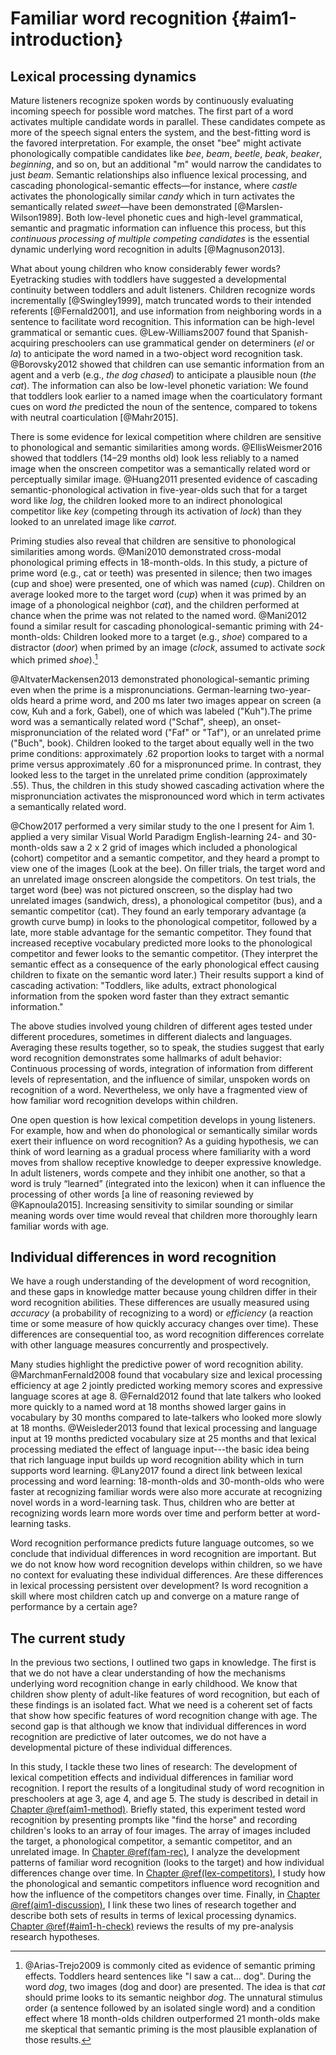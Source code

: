 
Familiar word recognition {#aim1-introduction}
=======================================================================

Lexical processing dynamics
------------------------------------------------------------------------

Mature listeners recognize spoken words by continuously evaluating
incoming speech for possible word matches. The first part of a word
activates multiple candidate words in parallel. These candidates compete
as more of the speech signal enters the system, and the best-fitting
word is the favored interpretation. For example, the onset "bee" might
activate phonologically compatible candidates like *bee*, *beam*,
*beetle*, *beak*, *beaker*, *beginning*, and so on, but an additional
"m" would narrow the candidates to just *beam*. Semantic relationships
also influence lexical processing, and cascading phonological-semantic
effects—for instance, where *castle* activates the phonologically
similar *candy* which in turn activates the semantically related
*sweet*—have been demonstrated [@Marslen-Wilson1989]. Both low-level
phonetic cues and high-level grammatical, semantic and pragmatic
information can influence this process, but this *continuous processing
of multiple competing candidates* is the essential dynamic underlying
word recognition in adults [@Magnuson2013].

What about young children who know considerably fewer words? Eyetracking
studies with toddlers have suggested a developmental continuity between
toddlers and adult listeners. Children recognize words incrementally
[@Swingley1999], match truncated words to their intended referents
[@Fernald2001], and use information from neighboring words in a
sentence to facilitate word recognition. This information can be
high-level grammatical or semantic cues. @Lew-Williams2007 found that
Spanish-acquiring preschoolers can use grammatical gender on determiners
(*el* or *la*) to anticipate the word named in a two-object word
recognition task. @Borovsky2012 showed that children can use semantic
information from an agent and a verb (e.g., *the dog chased*) to
anticipate a plausible noun (*the cat*). The information can also be
low-level phonetic variation: We found that toddlers look earlier to a
named image when the coarticulatory formant cues on word *the* predicted
the noun of the sentence, compared to tokens with neutral coarticulation
[@Mahr2015].

There is some evidence for lexical competition where children are
sensitive to phonological and semantic similarities among words.
@EllisWeismer2016 showed that toddlers (14–29 months old) look less
reliably to a named image when the onscreen competitor was a
semantically related word or perceptually similar image. @Huang2011
presented evidence of cascading semantic-phonological activation in
five-year-olds such that for a target word like *log*, the children
looked more to an indirect phonological competitor like *key* (competing
through its activation of *lock*) than they looked to an unrelated image
like *carrot*.

Priming studies also reveal that children are sensitive to phonological 
similarities among words. @Mani2010 demonstrated
cross-modal phonological priming effects in 18-month-olds. In this
study, a picture of prime word (e.g., cat or teeth) was presented in
silence; then two images (cup and shoe) were presented, one of which was
named (*cup*). Children on average looked more to the target word
(*cup*) when it was primed by an image of a phonological neighbor
(*cat*), and the children performed at chance when the prime was not
related to the named word. @Mani2012 found a similar result for
cascading phonological-semantic priming with 24-month-olds: Children
looked more to a target (e.g., *shoe*) compared to a distractor (*door*)
when primed by an image (*clock*, assumed to activate *sock* which
primed *shoe*).[^semantic-priming]


@AltvaterMackensen2013 demonstrated phonological-semantic priming even
when the prime is a mispronunciations. German-learning two-year-olds
heard a prime word, and 200 ms later two images appear on screen (a cow,
Kuh and a fork, Gabel), one of which was labeled ("Kuh").The prime word
was a semantically related word ("Schaf", sheep), an
onset-mispronunciation of the related word ("Faf" or "Taf"), or an
unrelated prime ("Buch", book). Children looked to the target about
equally well in the two prime conditions: approximately .62 proportion
looks to target with a normal prime versus approximately .60 for a
mispronunced prime. In contrast, they looked less to the target in the
unrelated prime condition (approximately .55). Thus, the children in
this study showed cascading activation where the mispronunciation
activates the mispronounced word which in term activates a semantically
related word.

@Chow2017 performed a very similar study to the one I present for Aim 1.
applied a very similar Visual World Paradigm English-learning 24-
and 30-month-olds saw a 2 x 2 grid of images which included a
phonological (cohort) competitor and a semantic competitor, and they
heard a prompt to view one of the images (Look at the bee). On filler
trials, the target word and an unrelated image onscreen alongside the
competitors. On test trials, the target word (bee) was not pictured
onscreen, so the display had two unrelated images (sandwich, dress), a
phonological competitor (bus), and a semantic competitor (cat). They
found an early temporary advantage (a growth curve bump) in looks to the
phonological competitor, followed by a late, more stable advantage for
the semantic competitor. They found that increased receptive vocabulary
predicted more looks to the phonological competitor and fewer looks to
the semantic competitor. (They interpret the semantic effect as a
consequence of the early phonological effect causing children to fixate
on the semantic word later.) Their results support a kind of cascading
activation: "Toddlers, like adults, extract phonological information
from the spoken word faster than they extract semantic information." 


[^semantic-priming]: @Arias-Trejo2009 is commonly cited as evidence of
semantic priming effects. Toddlers heard sentences like "I saw a cat...
dog". During the word *dog*, two images (dog and door) are presented.
The idea is that *cat* should prime looks to its semantic neighbor
*dog*. The unnatural stimulus order (a sentence followed by an isolated
single word) and a condition effect where 18 month-olds children
outperformed 21 month-olds make me skeptical that semantic priming is
the most plausible explanation of those results.

The above studies involved young children of different ages tested under
different procedures, sometimes in different dialects and languages.
Averaging these results together, so to speak, the studies suggest that
early word recognition demonstrates some hallmarks of adult behavior:
Continuous processing of words, integration of information from
different levels of representation, and the influence of similar,
unspoken words on recognition of a word. Nevertheless, we only have a
fragmented view of how familiar word recognition develops within children.

One open question is how lexical competition develops in young
listeners. For example, how and when do phonological or semantically
similar words exert their influence on word recognition? As a guiding
hypothesis, we can think of word learning as a gradual process where
familiarity with a word moves from shallow receptive knowledge to deeper
expressive knowledge. In adult listeners, words compete and they inhibit
one another, so that a word is truly “learned” (integrated into the
lexicon) when it can influence the processing of other words [a line of
reasoning reviewed by @Kapnoula2015]. Increasing sensitivity to similar
sounding or similar meaning words over time would reveal that children
more thoroughly learn familiar words with age. 




Individual differences in word recognition
------------------------------------------------------------------------

We have a rough understanding of the development of word recognition,
and these gaps in knowledge matter because young children differ in
their word recognition abilities. These differences are usually measured
using *accuracy* (a probability of recognizing to a word) or
*efficiency* (a reaction time or some measure of how quickly accuracy
changes over time). These differences are consequential too, as word
recognition differences correlate with other language measures
concurrently and prospectively.

Many studies highlight the predictive power of word recognition ability.
@MarchmanFernald2008 found that vocabulary size and lexical processing
efficiency at age 2 jointly predicted working memory scores and
expressive language scores at age 8. @Fernald2012 found that late
talkers who looked more quickly to a named word at 18 months showed
larger gains in vocabulary by 30 months compared to late-talkers who
looked more slowly at 18 months. @Weisleder2013 found that lexical
processing and language input at 19 months predicted vocabulary size
at 25 months and that lexical processing mediated the effect of
language input---the basic idea being that rich language input builds up
word recognition ability which in turn supports word learning. @Lany2017
found a direct link between lexical processing and word
learning: 18-month-olds and 30-month-olds who were faster at recognizing
familiar words were also more accurate at recognizing novel words in a
word-learning task. Thus, children who are better at recognizing words
learn more words over time and perform better at word-learning tasks.

Word recognition performance predicts future language outcomes, so we
conclude that individual differences in word recognition are important.
But we do not know how word recognition develops within children, so we
have no context for evaluating these individual differences. Are these
differences in lexical processing persistent over development? Is word
recognition a skill where most children catch up and converge on a
mature range of performance by a certain age? 


The current study
------------------------------------------------------------------------

In the previous two sections, I outlined two gaps in knowledge. The
first is that we do not have a clear understanding of how the mechanisms
underlying word recognition change in early childhood. We know that children
show plenty of adult-like features of word recognition, but each of
these findings is an isolated fact. What we need is a coherent set of
facts that show how specific features of word recognition change with age.
The second gap is that although we know that individual differences in
word recognition are predictive of later outcomes, we do not have a
developmental picture of these individual differences.

In this study, I tackle these two lines of research: The development of
lexical competition effects and individual differences in familiar word
recognition. I report the results of a longitudinal study of word
recognition in preschoolers at age 3, age 4, and age 5. The study is
described in detail in [Chapter \@ref(aim1-method)](#aim1-method).
Briefly stated, this experiment tested word recognition by presenting
prompts like "find the horse" and recording children's looks to an array
of four images. The array of images included the target, a phonological
competitor, a semantic competitor, and an unrelated image. In 
[Chapter \@ref(fam-rec)](#fam-rec), I analyze the development patterns of
familiar word recognition (looks to the target) and how individual
differences change over time. In
[Chapter \@ref(lex-competitors)](#lex-competitors), I study how the
phonological and semantic competitors influence word recognition and how
the influence of the competitors changes over time. Finally, in 
[Chapter \@ref(aim1-discussion)](#aim1-discussion), I link these two
lines of research together and describe both sets of results in terms of
lexical processing dynamics. 
[Chapter \@ref(#aim1-h-check)](#aim1-h-check) reviews the results of my 
pre-analysis research hypotheses.



<!-- One first step towards understanding differences in word recognition is -->
<!-- the following observation: The best predictor of lexical processing -->
<!-- efficiency in children is concurrent vocabulary size. That is, children -->
<!-- who know more words look more quickly and reliably to a named word -->
<!-- [e.g., @MPPaper]. This fact deserves a brief reflection: Suppose the -->
<!-- information-processing mechanism behind word recognition were just a -->
<!-- naïve table search. Then this finding is somewhat puzzling: Children -->
<!-- with larger lexicons have to find a needle in a larger haystack—yet this -->
<!-- apparent liability is an advantage. That is why the search analogy is -->
<!-- naïve. One explanation follows from the earlier described idea about -->
<!-- graded word learning: Children become better at recognizing words as -->
<!-- they learn more words because they extract regularities and discover -->
<!-- similarities among words and develop more efficient lexical -->
<!-- representations—the haystack develops regularity and becomes easier to -->
<!-- search. The development of word recognition requires learning similarities among words and therefore requires -->




<!-- {#aim-discussion} -->

<!-- It is not clear what mechanisms explain the relationship between word -->
<!-- recognition and later outcomes. Children who are faster at recognizing -->
<!-- words could be better word learners:  -->







<!-- Taken together, these results are inconclusive. -->

<!-- This result would -->
<!-- suggest word recognition reflects domain-general processing abilities that influence word learning. -->


<!-- In [MahrEdwards2018], we evaluated -->
<!-- language input and lexical processing too. We found that language input -->
<!-- and word recognition at age 3 efficiency predicted growth in age-4 -->
<!-- receptive vocabulary, but only word recognition predicted growth in -->
<!-- age-4 expressive vocabulary. We concluded that receptive vocabulary -->


<!-- Children differ in word-recognition ability in ways that  -->


<!-- Although it is a robust predictor of word recognition, vocabulary size -->
<!-- is nonspecific. For lexical processing dynamics, vocabulary size can be -->
<!-- considered an indicator for the organization and efficiency of a child’s -->
<!-- lexicon, but it also correlates with other (meaningful) differences. -->
<!-- Vocabulary is related to differences in speech perception -->
<!-- [@Cristia2014_Review] and environmental factors like language input -->
<!-- [e.g., @HartRisley; @Hoff2003]. For instance, measures of speech -->
<!-- perception at 6–8 months predict vocabulary size at 24 months [e.g., -->
<!-- @Tsao2004; @Kuhl2008], so processing predicts future vocabulary predicts -->
<!-- concurrent processing. -->



<!-- Word recognition efficiency and vocabulary size are interconnected -->
<!-- measures with concurrent and predictive associations. This project can -->
<!-- clarify this relationship by examining the co-development of word -->
<!-- recognition, vocabulary size, and speech perception. In particular, I -->
<!-- will ask how individual differences in word recognition change over time.  -->

<!-- By studying how sensitivity to -->
<!-- similar-sounding and similar-meaning words develop over time and within -->
<!-- ever-growing vocabularies, this project can reveal how children come to -->
<!-- process words efficiently. -->
